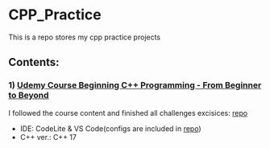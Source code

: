 # CPP_Practice
 This is a repo stores my cpp practice projects
## Contents:
### 1) [Udemy Course Beginning C++ Programming - From Beginner to Beyond](https://www.udemy.com/course/beginning-c-plus-plus-programming/)
I followed the course content and finished all challenges excisices: [repo](https://github.com/DamienTian/CPP_Practice/tree/main/Udemy-CPPBeginnerToBeyond)
* IDE: CodeLite & VS Code(configs are included in [repo](https://github.com/DamienTian/CPP_Practice/tree/main/Udemy-CPPBeginnerToBeyond))
* C++ ver.: C++ 17
